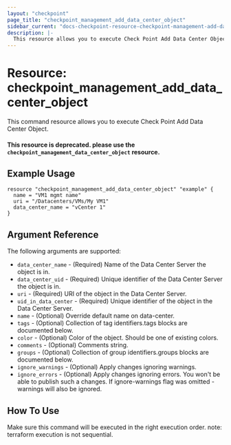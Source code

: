 ```yaml
---
layout: "checkpoint"
page_title: "checkpoint_management_add_data_center_object"
sidebar_current: "docs-checkpoint-resource-checkpoint-management-add-data-center-object"
description: |-
  This resource allows you to execute Check Point Add Data Center Object.
---
```


# Resource: checkpoint_management_add_data_center_object

This command resource allows you to execute Check Point Add Data Center Object.

#### This resource is deprecated. please use the `checkpoint_management_data_center_object` resource.

## Example Usage


```hcl
resource "checkpoint_management_add_data_center_object" "example" {
  name = "VM1 mgmt name"
  uri = "/Datacenters/VMs/My VM1"
  data_center_name = "vCenter 1"
}
```

## Argument Reference

The following arguments are supported:

* `data_center_name` - (Required) Name of the Data Center Server the object is in. 
* `data_center_uid` - (Required) Unique identifier of the Data Center Server the object is in. 
* `uri` - (Required) URI of the object in the Data Center Server. 
* `uid_in_data_center` - (Required) Unique identifier of the object in the Data Center Server. 
* `name` - (Optional) Override default name on data-center. 
* `tags` - (Optional) Collection of tag identifiers.tags blocks are documented below.
* `color` - (Optional) Color of the object. Should be one of existing colors. 
* `comments` - (Optional) Comments string. 
* `groups` - (Optional) Collection of group identifiers.groups blocks are documented below.
* `ignore_warnings` - (Optional) Apply changes ignoring warnings. 
* `ignore_errors` - (Optional) Apply changes ignoring errors. You won't be able to publish such a changes. If ignore-warnings flag was omitted - warnings will also be ignored. 


## How To Use
Make sure this command will be executed in the right execution order. 
note: terraform execution is not sequential.  

